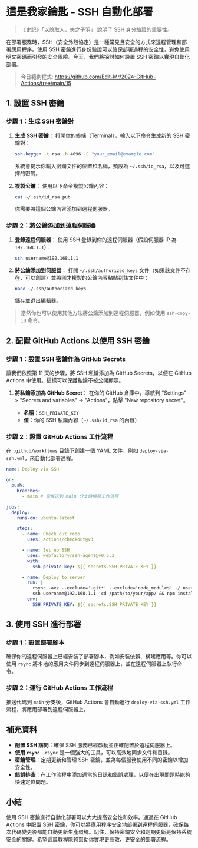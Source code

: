 # 這是我家鑰匙 - SSH 自動化部署

> 《史記》「以貌取人，失之子羽」 說明了 SSH 身分驗證的重要性。

在部署服務時，SSH（安全外殼協定）是一種常見且安全的方式來遠程管理和部署應用程序。使用 SSH 密鑰進行身份驗證可以確保部署過程的安全性，避免使用明文密碼而引發的安全風險。今天，我們將探討如何設置 SSH 密鑰以實現自動化部署。

> 今日範例程式: <https://github.com/Edit-Mr/2024-GitHub-Actions/tree/main/15>

## 1. 設置 SSH 密鑰

### 步驟 1：生成 SSH 密鑰對

1. **生成 SSH 密鑰**：
   打開你的終端（Terminal），輸入以下命令生成新的 SSH 密鑰對：

   ```bash
   ssh-keygen -t rsa -b 4096 -C "your_email@example.com"
   ```

   系統會提示你輸入密鑰文件的位置和名稱，預設為 `~/.ssh/id_rsa`，以及可選擇的密碼。

2. **複製公鑰**：
   使用以下命令複製公鑰內容：

   ```bash
   cat ~/.ssh/id_rsa.pub
   ```

   你需要將這個公鑰內容添加到遠程伺服器。

### 步驟 2：將公鑰添加到遠程伺服器

1. **登錄遠程伺服器**：
   使用 SSH 登錄到你的遠程伺服器（假設伺服器 IP 為 `192.168.1.1`）：

   ```bash
   ssh username@192.168.1.1
   ```

2. **將公鑰添加到伺服器**：
   打開 `~/.ssh/authorized_keys` 文件（如果該文件不存在，可以創建）並將剛才複製的公鑰內容粘貼到該文件中：

   ```bash
   nano ~/.ssh/authorized_keys
   ```

   儲存並退出編輯器。

> 當然你也可以使用其他方法將公鑰添加到遠程伺服器，例如使用 `ssh-copy-id` 命令。

## 2. 配置 GitHub Actions 以使用 SSH 密鑰

### 步驟 1：設置 SSH 密鑰作為 GitHub Secrets

讓我們依照第 11 天的步驟，將 SSH 私鑰添加為 GitHub Secrets，以便在 GitHub Actions 中使用。這樣可以保護私鑰不被公開顯示。

1. **將私鑰添加為 GitHub Secret**：
   在你的 GitHub 倉庫中，導航到 "Settings" -> "Secrets and variables" -> "Actions"，點擊 "New repository secret"。

   - **名稱**：`SSH_PRIVATE_KEY`
   - **值**：你的 SSH 私鑰內容（`~/.ssh/id_rsa` 的內容）

### 步驟 2：設置 GitHub Actions 工作流程

在 `.github/workflows` 目錄下創建一個 YAML 文件，例如 `deploy-via-ssh.yml`，來自動化部署過程。

```yaml
name: Deploy via SSH

on:
  push:
    branches:
      - main # 當推送到 main 分支時觸發工作流程

jobs:
  deploy:
    runs-on: ubuntu-latest

    steps:
      - name: Check out code
        uses: actions/checkout@v3

      - name: Set up SSH
        uses: webfactory/ssh-agent@v0.5.3
        with:
          ssh-private-key: ${{ secrets.SSH_PRIVATE_KEY }}

      - name: Deploy to server
        run: |
          rsync -avz --exclude='.git*' --exclude='node_modules' ./ username@192.168.1.1:/path/to/your/app/
          ssh username@192.168.1.1 'cd /path/to/your/app/ && npm install && npm run build'
        env:
          SSH_PRIVATE_KEY: ${{ secrets.SSH_PRIVATE_KEY }}
```

## 3. 使用 SSH 進行部署

### 步驟 1：設置部署腳本

確保你的遠程伺服器上已經安裝了部署腳本，例如安裝依賴、構建應用等。你可以使用 `rsync` 將本地的應用文件同步到遠程伺服器上，並在遠程伺服器上執行命令。

### 步驟 2：運行 GitHub Actions 工作流程

推送代碼到 `main` 分支後，GitHub Actions 會自動運行 `deploy-via-ssh.yml` 工作流程，將應用部署到遠程伺服器上。

## 補充資料

- **配置 SSH 訪問**：確保 SSH 服務已經啟動並正確配置於遠程伺服器上。
- **使用 `rsync`**：`rsync` 是一個強大的工具，可以高效地同步文件和目錄。
- **密鑰管理**：定期更新和管理 SSH 密鑰，並為每個服務使用不同的密鑰以增加安全性。
- **錯誤排查**：在工作流程中添加適當的日誌和錯誤處理，以便在出現問題時能夠快速定位問題。

## 小結

使用 SSH 密鑰進行自動化部署可以大大提高安全性和效率。通過在 GitHub Actions 中配置 SSH 密鑰，你可以將應用程序安全地部署到遠程伺服器，確保每次代碼變更後都能自動更新生產環境。記住，保持密鑰安全和定期更新是保持系統安全的關鍵。希望這篇教程能夠幫助你實現更高效、更安全的部署流程。
